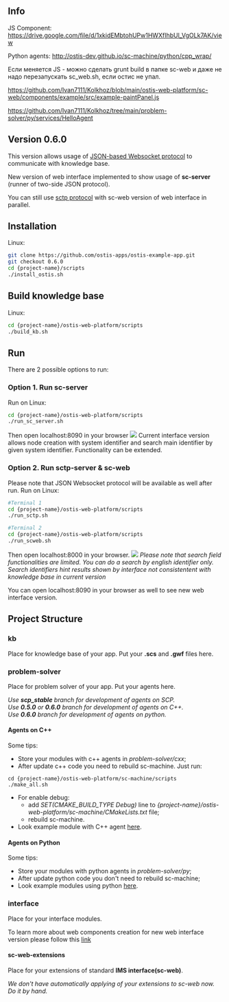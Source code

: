 ## Info
JS Component: https://drive.google.com/file/d/1xkidEMbtohUPw1HWXfIhbUl_VgOLk7AK/view

Python agents: http://ostis-dev.github.io/sc-machine/python/cpp_wrap/

Если меняется JS - можно сделать grunt build в папке sc-web и даже не надо перезапускать sc_web.sh, если остис не упал.


https://github.com/Ivan7111/Kolkhoz/blob/main/ostis-web-platform/sc-web/components/example/src/example-paintPanel.js


https://github.com/Ivan7111/Kolkhoz/tree/main/problem-solver/py/services/HelloAgent


## Version 0.6.0

This version allows usage of [JSON-based Websocket protocol](http://ostis-dev.github.io/sc-machine/http/websocket/) to communicate with knowledge base.

New version of web interface implemented to show usage of **sc-server** (runner of two-side JSON protocol).

You can still use [sctp protocol](http://ostis-dev.github.io/sc-machine/net/sctp/) with sc-web version of web interface in parallel.

## Installation

Linux:
```sh
git clone https://github.com/ostis-apps/ostis-example-app.git
git checkout 0.6.0
cd {project-name}/scripts
./install_ostis.sh
```

## Build knowledge base
Linux:
```sh
cd {project-name}/ostis-web-platform/scripts
./build_kb.sh
```

## Run

There are 2 possible options to run:
### Option 1. Run sc-server 
Run on Linux:
```sh
cd {project-name}/ostis-web-platform/scripts
./run_sc_server.sh
```

Then open localhost:8090 in your browser
![](https://i.imgur.com/wibISSV.png)
Current interface version allows node creation with system identifier and search main identifier by given system identifier. Functionality can be extended.
### Option 2. Run sctp-server & sc-web
Please note that JSON Websocket protocol will be available as well after run.
Run on Linux:
```sh
#Terminal 1
cd {project-name}/ostis-web-platform/scripts
./run_sctp.sh

#Terminal 2
cd {project-name}/ostis-web-platform/scripts
./run_scweb.sh
```

Then open localhost:8000 in your browser.
![](https://i.imgur.com/6SehI5s.png)
*Please note that search field functionalities are limited. You can do a search by english identifier only. Search identifiers hint results shown by interface not consistentent with knowledge base in current version*

You can open localhost:8090 in your browser as well to see new web interface version.

## Project Structure

### kb
Place for knowledge base of your app. Put your **.scs** and **.gwf** files here.

### problem-solver
Place for problem solver of your app. Put your agents here.

*Use **scp_stable** branch for development of agents on SCP.*  
*Use **0.5.0** or **0.6.0** branch for development of agents on C++.*  
*Use **0.6.0** branch for development of agents on python.*  

#### Agents on C++
Some tips:
- Store your modules with c++ agents in *problem-solver/cxx*;
- After update c++ code you need to rebuild sc-machine. Just run:  
```
cd {project-name}/ostis-web-platform/sc-machine/scripts
./make_all.sh
```
- For enable debug:
    * add *SET(CMAKE_BUILD_TYPE Debug)* line 
    to *{project-name}/ostis-web-platform/sc-machine/CMakeLists.txt* file;
    * rebuild sc-machine.
- Look example module with C++ agent [here](problem-solver/cxx/exampleModule/README.md).

#### Agents on Python
Some tips:
- Store your modules with python agents in *problem-solver/py*;
- After update python code you don't need to rebuild sc-machine;
- Look example modules using python [here](problem-solver/py). 

### interface

Place for your interface modules.

To learn more about web components creation for new web interface version please follow this [link](https://github.com/MikhailSadovsky/sc-machine/tree/example/web/client)

#### sc-web-extensions
Place for your extensions of standard **IMS interface(sc-web)**. 

*We don't have automatically applying of your extensions to sc-web now. Do it by hand.*
